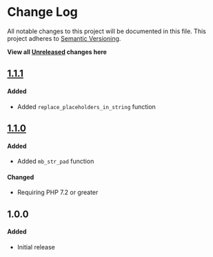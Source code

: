 # Change Log

All notable changes to this project will be documented in this file.
This project adheres to [Semantic Versioning](http://semver.org/).

**View all [Unreleased][] changes here**

## [1.1.1][]
#### Added
-   Added `replace_placeholders_in_string` function

## [1.1.0][]
#### Added
-   Added `mb_str_pad` function

#### Changed
-   Requiring PHP 7.2 or greater

## 1.0.0
#### Added
-   Initial release

[Unreleased]: https://github.com/pointybeard/helpers-functions-strings/compare/1.1.1...integration
[1.1.1]: https://github.com/pointybeard/helpers-functions-strings/compare/1.1.0...1.1.1
[1.1.0]: https://github.com/pointybeard/helpers-functions-strings/compare/1.0.0...1.1.0

